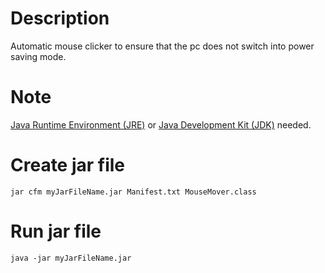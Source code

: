 # Description
Automatic mouse clicker to ensure that the pc does not switch into power saving mode.

# Note
 [Java Runtime Environment (JRE)](https://www.java.com/en/download/manual.jsp) or [Java Development Kit (JDK)](https://www.oracle.com/de/java/technologies/downloads/)   needed.

# Create jar file
```
jar cfm myJarFileName.jar Manifest.txt MouseMover.class
```
# Run jar file
```
java -jar myJarFileName.jar
```
